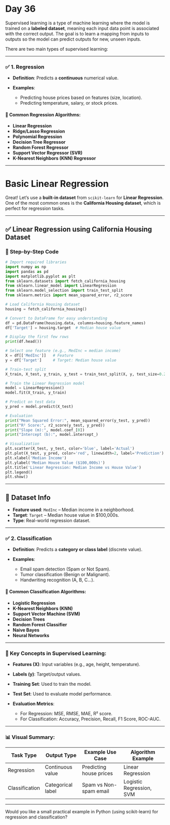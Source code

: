 # Day 36


Supervised learning is a type of machine learning where the model is trained on a **labeled dataset**, meaning each input data point is associated with the correct output. The goal is to learn a mapping from inputs to outputs so the model can predict outputs for new, unseen inputs.

There are two main types of supervised learning:

---

### ✅ 1. **Regression**

* **Definition**: Predicts a **continuous** numerical value.
* **Examples**:

  * Predicting house prices based on features (size, location).
  * Predicting temperature, salary, or stock prices.

#### 📌 Common Regression Algorithms:

* **Linear Regression**
* **Ridge/Lasso Regression**
* **Polynomial Regression**
* **Decision Tree Regressor**
* **Random Forest Regressor**
* **Support Vector Regressor (SVR)**
* **K-Nearest Neighbors (KNN) Regressor**

---
# Basic Linear Regression
Great! Let’s use a **built-in dataset** from `scikit-learn` for **Linear Regression**. One of the most common ones is the **California Housing dataset**, which is perfect for regression tasks.

---

## ✅ Linear Regression using California Housing Dataset

### 🔹 Step-by-Step Code

```python
# Import required libraries
import numpy as np
import pandas as pd
import matplotlib.pyplot as plt
from sklearn.datasets import fetch_california_housing
from sklearn.linear_model import LinearRegression
from sklearn.model_selection import train_test_split
from sklearn.metrics import mean_squared_error, r2_score

# Load California Housing dataset
housing = fetch_california_housing()

# Convert to DataFrame for easy understanding
df = pd.DataFrame(housing.data, columns=housing.feature_names)
df['Target'] = housing.target  # Median house value

# Display the first few rows
print(df.head())

# Select one feature (e.g., MedInc = median income)
X = df[['MedInc']]   # Feature
y = df['Target']     # Target: Median house value

# Train-test split
X_train, X_test, y_train, y_test = train_test_split(X, y, test_size=0.2, random_state=42)

# Train the Linear Regression model
model = LinearRegression()
model.fit(X_train, y_train)

# Predict on test data
y_pred = model.predict(X_test)

# Evaluation
print("Mean Squared Error:", mean_squared_error(y_test, y_pred))
print("R² Score:", r2_score(y_test, y_pred))
print("Slope (m):", model.coef_[0])
print("Intercept (b):", model.intercept_)

# Visualization
plt.scatter(X_test, y_test, color='blue', label='Actual')
plt.plot(X_test, y_pred, color='red', linewidth=2, label='Prediction')
plt.xlabel('Median Income')
plt.ylabel('Median House Value ($100,000s)')
plt.title('Linear Regression: Median Income vs House Value')
plt.legend()
plt.show()
```

---

## 📌 Dataset Info

* **Feature used**: `MedInc` – Median income in a neighborhood.
* **Target**: `Target` – Median house value in \$100,000s.
* **Type**: Real-world regression dataset.

---


### ✅ 2. **Classification**

* **Definition**: Predicts a **category or class label** (discrete value).
* **Examples**:

  * Email spam detection (Spam or Not Spam).
  * Tumor classification (Benign or Malignant).
  * Handwriting recognition (A, B, C...).

#### 📌 Common Classification Algorithms:

* **Logistic Regression**
* **K-Nearest Neighbors (KNN)**
* **Support Vector Machine (SVM)**
* **Decision Trees**
* **Random Forest Classifier**
* **Naive Bayes**
* **Neural Networks**

---

### 🧠 Key Concepts in Supervised Learning:

* **Features (X)**: Input variables (e.g., age, height, temperature).
* **Labels (y)**: Target/output values.
* **Training Set**: Used to train the model.
* **Test Set**: Used to evaluate model performance.
* **Evaluation Metrics**:

  * For Regression: MSE, RMSE, MAE, R² score.
  * For Classification: Accuracy, Precision, Recall, F1 Score, ROC-AUC.

---

### 📊 Visual Summary:

| Task Type      | Output Type       | Example Use Case        | Algorithm Example        |
| -------------- | ----------------- | ----------------------- | ------------------------ |
| Regression     | Continuous value  | Predicting house prices | Linear Regression        |
| Classification | Categorical label | Spam vs Non-spam email  | Logistic Regression, SVM |

---

Would you like a small practical example in Python (using scikit-learn) for regression and classification?

